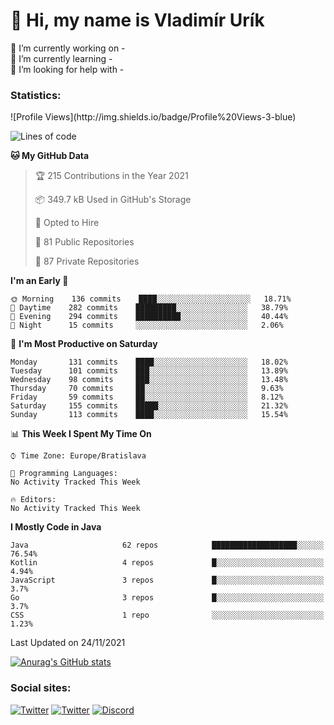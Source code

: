 <h1> 👋 Hi, my name is Vladimír Urík</h1>
<p>
 🔭 I’m currently working on -<br>
 🌱 I’m currently learning -<br>
 🤔 I’m looking for help with -<br>
</p>
<h3>Statistics:</h3>
<!--START_SECTION:waka-->
![Profile Views](http://img.shields.io/badge/Profile%20Views-3-blue)

![Lines of code](https://img.shields.io/badge/From%20Hello%20World%20I%27ve%20Written-2.4%20million%20lines%20of%20code-blue)

**🐱 My GitHub Data** 

> 🏆 215 Contributions in the Year 2021
 > 
> 📦 349.7 kB Used in GitHub's Storage 
 > 
> 💼 Opted to Hire
 > 
> 📜 81 Public Repositories 
 > 
> 🔑 87 Private Repositories  
 > 
**I'm an Early 🐤** 

```text
🌞 Morning    136 commits    ████░░░░░░░░░░░░░░░░░░░░░   18.71% 
🌆 Daytime    282 commits    █████████░░░░░░░░░░░░░░░░   38.79% 
🌃 Evening    294 commits    ██████████░░░░░░░░░░░░░░░   40.44% 
🌙 Night      15 commits     ░░░░░░░░░░░░░░░░░░░░░░░░░   2.06%

```
📅 **I'm Most Productive on Saturday** 

```text
Monday       131 commits    ████░░░░░░░░░░░░░░░░░░░░░   18.02% 
Tuesday      101 commits    ███░░░░░░░░░░░░░░░░░░░░░░   13.89% 
Wednesday    98 commits     ███░░░░░░░░░░░░░░░░░░░░░░   13.48% 
Thursday     70 commits     ██░░░░░░░░░░░░░░░░░░░░░░░   9.63% 
Friday       59 commits     ██░░░░░░░░░░░░░░░░░░░░░░░   8.12% 
Saturday     155 commits    █████░░░░░░░░░░░░░░░░░░░░   21.32% 
Sunday       113 commits    ████░░░░░░░░░░░░░░░░░░░░░   15.54%

```


📊 **This Week I Spent My Time On** 

```text
⌚︎ Time Zone: Europe/Bratislava

💬 Programming Languages: 
No Activity Tracked This Week

🔥 Editors: 
No Activity Tracked This Week

```

**I Mostly Code in Java** 

```text
Java                     62 repos            ███████████████████░░░░░░   76.54% 
Kotlin                   4 repos             █░░░░░░░░░░░░░░░░░░░░░░░░   4.94% 
JavaScript               3 repos             █░░░░░░░░░░░░░░░░░░░░░░░░   3.7% 
Go                       3 repos             █░░░░░░░░░░░░░░░░░░░░░░░░   3.7% 
CSS                      1 repo              ░░░░░░░░░░░░░░░░░░░░░░░░░   1.23%

```



 Last Updated on 24/11/2021
<!--END_SECTION:waka-->

[![Anurag's GitHub stats](https://github-readme-stats.vercel.app/api?username=vladimir-urik)](https://github.com/anuraghazra/github-readme-stats)

<h3>Social sites:</h3>
<p><a href="https://twitter.com/GGGEDR" target="_blank"><img alt="Twitter" src="https://img.shields.io/badge/twitter-%231DA1F2.svg?&style=for-the-badge&logo=twitter&logoColor=white" /></a> <a href="https://www.reddit.com/user/GGGEDR" target="_blank"><img alt="Twitter" src="https://img.shields.io/badge/reddit-%23FE6262.svg?&style=for-the-badge&logo=reddit&logoColor=white" /></a> <a href="https://discord.com/users/535708984959827978" target="_blank"><img alt="Discord" src="https://img.shields.io/badge/discord-%235865f2.svg?&style=for-the-badge&logo=discord&logoColor=white" />
</p>
